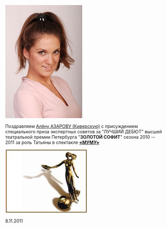 [
![](image-01.jpg)
][0]


Поздравляем [Алёну АЗАРОВУ (Киверскую)][0] с присуждением специального приза экспертных советов за "ЛУЧШИЙ ДЕБЮТ" высшей театральной премии Петербурга "**ЗОЛОТОЙ СОФИТ**" сезона 2010 -- 2011 за роль Татьяны в спектакле **[«МУМУ»][1]**


![](image-02.jpg)


8.11.2011

[0]: ../../person/alyona-azarova "Алёна Азарова"
[1]: ../../performance/krepostnaya-lyubov-mumu "Крепостная любовь (Муму)"